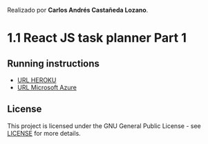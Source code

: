 Realizado por **Carlos Andrés Castañeda Lozano**.
# 1.1 React JS task planner Part 1
## Running instructions
  + [URL HEROKU](https://taskplanner-ieti.herokuapp.com/)
  + [URL Microsoft Azure](https://taskpannerieti.z22.web.core.windows.net/)
## License
This project is licensed under the GNU General Public License - see [LICENSE](LICENSE) for more details.
